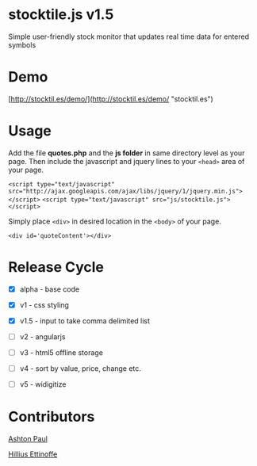 stocktile.js v1.5
===================
Simple user-friendly stock monitor that updates real time data for entered symbols

Demo
====
[http://stocktil.es/demo/](http://stocktil.es/demo/ "stocktil.es")


Usage
=====
Add the file **quotes.php** and the **js folder** in same directory level as your page. Then include the javascript and jquery lines to your `<head>` area of your page.

`<script type="text/javascript" src="http://ajax.googleapis.com/ajax/libs/jquery/1/jquery.min.js"></script>`
`<script type="text/javascript" src="js/stocktile.js"></script>`
	
Simply place `<div>` in desired location in the `<body>` of your page.

`<div id='quoteContent'></div>`


Release Cycle
=============
- [x] alpha - base code
- [x] v1    - css styling
- [x] v1.5  - input to take comma delimited list
- [ ] v2    - angularjs
- [ ] v3    - html5 offline storage
- [ ] v4    - sort by value, price, change etc.
- [ ] v5    - widigitize


Contributors
============
[Ashton Paul](https://github.com/ashtonp "ashtonp")

[Hillius Ettinoffe](https://github.com/hilliuse "hilliuse")
